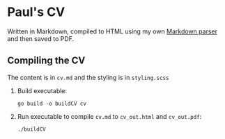 # Paul's CV

Written in Markdown, compiled to HTML using my own [Markdown parser](https://github.com/notpaulmartin/mdParser) and then saved to PDF.

## Compiling the CV
The content is in `cv.md` and the styling is in `styling.scss`

1. Build executable:
    ```shell script
    go build -o buildCV cv
    ```
2. Run executable to compile `cv.md` to `cv_out.html` and `cv_out.pdf`:
    ```shell script
   ./buildCV
    ```
